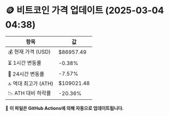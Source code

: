 # 🪙 비트코인 가격 업데이트 (2025-03-04 04:38)

| 항목                | 값 |
|--------------------|----------------|
| 💰 현재 가격 (USD) | $86957.49 |
| ⏳ 1시간 변동률    | -0.38% |
| 📆 24시간 변동률   | -7.57% |
| 🔝 역대 최고가 (ATH) | $109021.48 |
| 📉 ATH 대비 하락률 | -20.36% |

🔄 **이 파일은 GitHub Actions에 의해 자동으로 업데이트됩니다.**
